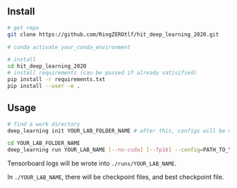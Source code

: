 ## Install

``` bash
# get repo
git clone https://github.com/RingZEROtlf/hit_deep_learning_2020.git

# conda activate your_conda_environment

# install
cd hit_deep_learning_2020
# install requirements (can be passed if already satisified)
pip install -r requirements.txt
pip install --user -e .
```

## Usage

```bash
# find a work directory
deep_learning init YOUR_LAB_FOLDER_NAME # after this, configs will be moved into the folder

cd YOUR_LAB_FOLDER_NAME
deep_learning run YOUR_LAB_NAME [--no-cuda] [--fp16] --config=PATH_TO_YOUR_CONFIG_FILE
```

Tensorboard logs will be wrote into `./runs/YOUR_LAB_NAME`.

In `./YOUR_LAB_NAME`,  there will be checkpoint files, and best checkpoint file.

